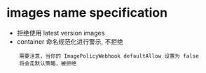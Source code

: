 # images name specification
- 拒绝使用 latest version images
- container 命名规范化进行警示, 不拒绝
```
    需要注意，当你的 ImagePolicyWebhook defaultAllow 设置为 false
    将会走默认策略，被拒绝
```
